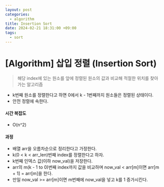 ```yaml
---
layout: post
categories:
  - algorithm
title: Insertion Sort
date: 2024-02-21 18:31:00 +09:00
tags:
  - sort
---
```

# \[Algorithm] 삽입 정렬 (Insertion Sort)

>해당 index에 있는 원소를 앞에 정렬된 원소의 값과 비교해 적절한 위치를 찾아가는 알고리즘

- k번째 원소를 정렬한다고 하면 0에서 k - 1번째까지 원소들은 정렬된 상태이다.
- 안전 정렬에 속한다.

#### 시간 복잡도
- O(n^2)

#### 과정
- 배열 arr을 오름차순으로 정리한다고 가정한다.
- k(0 < k < arr_len)번째 index를 정렬한다고 하자.
- k번째 인덱스 값(이하 now_val)을 저장한다.
- arr의 m(k - 1 to 0)번째 index까지 값을 비교하며 now_val < arr\[m]이면 arr\[m + 1] = arr\[m]을 한다.
- 만일 now_val >= arr\[m]이면 m번째에 now_val을 넣고 k를 1 증가시킨다.